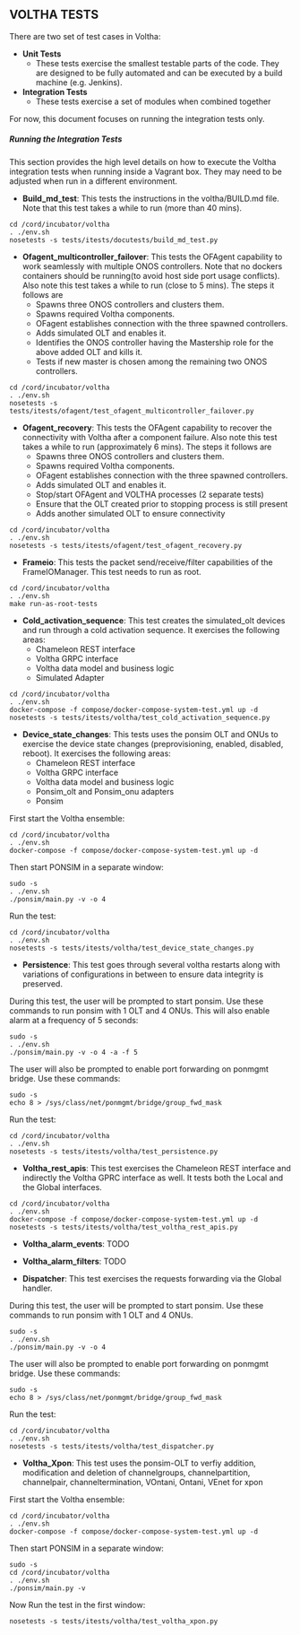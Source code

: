 ## VOLTHA TESTS

There are two set of test cases in Voltha:
* **Unit Tests**
    *  These tests exercise the smallest testable parts of the code. They 
    are designed to be fully automated and can be executed by a build 
    machine (e.g. Jenkins).  
 * **Integration Tests**
    * These tests exercise a set of modules when combined together
    
For now, this document focuses on running the integration tests only.

##### Running the Integration Tests

This section provides the high level details on how to execute the Voltha 
integration tests when running inside a Vagrant box.   They may need to be 
adjusted when run in a different environment.

* **Build_md_test**: This tests the instructions in the voltha/BUILD.md file. 
Note that this test takes a while to run (more than 40 mins).  
```
cd /cord/incubator/voltha
. ./env.sh
nosetests -s tests/itests/docutests/build_md_test.py
```
* **Ofagent_multicontroller_failover**: This tests the OFAgent capability
to work seamlessly with multiple ONOS controllers. Note that no dockers
containers should be running(to avoid host side port usage conflicts).
Also note this test takes a while to run (close to 5 mins).
The steps it follows are
    * Spawns three ONOS controllers and clusters them.
    * Spawns required Voltha components.
    * OFagent establishes connection with the three spawned controllers.
    * Adds simulated OLT and enables it.
    * Identifies the ONOS controller having the Mastership role for the
      above added OLT and kills it.
    * Tests if new master is chosen among the remaining two ONOS controllers.

```
cd /cord/incubator/voltha
. ./env.sh
nosetests -s tests/itests/ofagent/test_ofagent_multicontroller_failover.py
```
* **Ofagent_recovery**: This tests the OFAgent capability
to recover the connectivity with Voltha after a component failure.
Also note this test takes a while to run (approximately 6 mins).
The steps it follows are
    * Spawns three ONOS controllers and clusters them.
    * Spawns required Voltha components.
    * OFagent establishes connection with the three spawned controllers.
    * Adds simulated OLT and enables it.
    * Stop/start OFAgent and VOLTHA processes (2 separate tests)
    * Ensure that the OLT created prior to stopping process is still present
    * Adds another simulated OLT to ensure connectivity

```
cd /cord/incubator/voltha
. ./env.sh
nosetests -s tests/itests/ofagent/test_ofagent_recovery.py
```
* **Frameio**:  This tests the packet send/receive/filter capabilities of the 
FrameIOManager.   This test needs to run as root.
```
cd /cord/incubator/voltha
. ./env.sh
make run-as-root-tests
```
* **Cold_activation_sequence**: This test creates the simulated_olt devices and 
run through a cold activation sequence.  It exercises the following 
areas:
    * Chameleon REST interface 
    * Voltha GRPC interface
    * Voltha data model and business logic    
    * Simulated Adapter
    
```
cd /cord/incubator/voltha
. ./env.sh
docker-compose -f compose/docker-compose-system-test.yml up -d
nosetests -s tests/itests/voltha/test_cold_activation_sequence.py
```
* **Device_state_changes**: This tests uses the ponsim OLT and ONUs to exercise 
the device state changes (preprovisioning, enabled, disabled, reboot). 
It exercises the following areas:
    * Chameleon REST interface 
    * Voltha GRPC interface
    * Voltha data model and business logic
    * Ponsim_olt and Ponsim_onu adapters
    * Ponsim 

First start the Voltha ensemble:
```
cd /cord/incubator/voltha
. ./env.sh
docker-compose -f compose/docker-compose-system-test.yml up -d
```    
Then start PONSIM in a separate window:
``` 
sudo -s
. ./env.sh
./ponsim/main.py -v -o 4
``` 
Run the test:
``` 
cd /cord/incubator/voltha
. ./env.sh
nosetests -s tests/itests/voltha/test_device_state_changes.py
```  

* **Persistence**: This test goes through several voltha restarts along with variations 
of configurations in between to ensure data integrity is preserved.
        
During this test, the user will be prompted to start ponsim.  Use 
these commands to run ponsim with 1 OLT and 4 ONUs. This will also 
enable alarm at a frequency of 5 seconds:
``` 
sudo -s
. ./env.sh
./ponsim/main.py -v -o 4 -a -f 5
``` 

The user will also be prompted to enable port forwarding on ponmgmt 
bridge. Use these commands:
``` 
sudo -s
echo 8 > /sys/class/net/ponmgmt/bridge/group_fwd_mask            
``` 

Run the test:
``` 
cd /cord/incubator/voltha
. ./env.sh
nosetests -s tests/itests/voltha/test_persistence.py
```  

* **Voltha_rest_apis**: This test exercises the Chameleon REST interface and 
indirectly
 the Voltha GPRC interface as well.  It tests both the Local and the Global 
 interfaces.
 
```
cd /cord/incubator/voltha
. ./env.sh
docker-compose -f compose/docker-compose-system-test.yml up -d
nosetests -s tests/itests/voltha/test_voltha_rest_apis.py
```    

* **Voltha_alarm_events**: TODO

* **Voltha_alarm_filters**: TODO

* **Dispatcher**:  This test exercises the requests forwarding via the Global 
handler.

During this test, the user will be prompted to start ponsim.  Use 
these commands to run ponsim with 1 OLT and 4 ONUs.

``` 
sudo -s
. ./env.sh
./ponsim/main.py -v -o 4 
``` 

The user will also be prompted to enable port forwarding on ponmgmt 
bridge. Use these commands:

``` 
sudo -s
echo 8 > /sys/class/net/ponmgmt/bridge/group_fwd_mask            
``` 

Run the test:
```
cd /cord/incubator/voltha
. ./env.sh
nosetests -s tests/itests/voltha/test_dispatcher.py
```  

* **Voltha_Xpon**: This test uses the ponsim-OLT to verfiy addition, modification and deletion 
of channelgroups, channelpartition, channelpair, channeltermination, VOntani, Ontani, VEnet for xpon

First start the Voltha ensemble:
```
cd /cord/incubator/voltha
. ./env.sh
docker-compose -f compose/docker-compose-system-test.yml up -d
```    
Then start PONSIM in a separate window:
``` 
sudo -s
cd /cord/incubator/voltha
. ./env.sh
./ponsim/main.py -v
```
Now Run the test in the first window:
``` 
nosetests -s tests/itests/voltha/test_voltha_xpon.py
```
  

